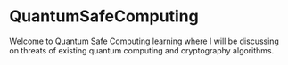 # QuantumSafeComputing
Welcome to Quantum Safe Computing learning where I will be discussing on threats of existing quantum computing and cryptography algorithms.
